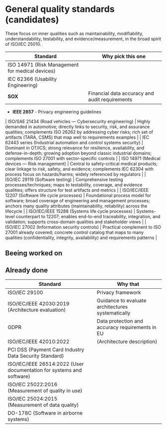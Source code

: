 # General quality standards (candidates)

These focus on inner qualities such as maintainability, modifiability, understandability, testability, and evidence/measurement, in the broad spirit of ISO/IEC 25010.

| Standard | Why pick this one |
|---|---|
| ISO 14971 (Risk Management for medical devices) | | 
| IEC 62366 (Usability Engineering) | |
| **SOX** | Financial data accuracy and audit requirements|
- **IEEE 2857** - Privacy engineering guidelines


| ISO/SAE 21434 (Road vehicles — Cybersecurity engineering) | Highly demanded in automotive; directly links to security, risk, and assurance qualities; complements ISO 26262 by addressing cyber risks; rich set of artifacts (TARA, CSMS) that map well to requirements examples |
| IEC 62443 series (Industrial automation and control systems security) | Dominant in OT/ICS; strong relevance for resilience, availability, and defense-in-depth; growing adoption beyond classic industrial domains; complements ISO 27001 with sector-specific controls |
| ISO 14971 (Medical devices — Risk management) | Central to safety-critical medical products; clear linkage to risk, safety, and evidence; complements IEC 62304 with process focus on hazards/harms; widely referenced by regulators |
| ISO/IEC 29119 (Software testing) | Comprehensive testing processes/techniques; maps to testability, coverage, and evidence qualities; offers structure for test artifacts and metrics |
| ISO/IEC/IEEE 12207 (Software life cycle processes) | Foundational process model for software; broad coverage of engineering and management processes; anchors many quality attributes (maintainability, reliability) across the lifecycle |
| ISO/IEC/IEEE 15288 (Systems life cycle processes) | Systems-level counterpart to 12207; enables end-to-end traceability, integration, and validation; supports cross-domain qualities and stakeholder views |
| ISO/IEC 27002 (Information security controls) | Practical complement to ISO 27001 already covered; concrete control catalog that maps to many qualities (confidentiality, integrity, availability) and requirements patterns |

## Beeing worked on


## Already done

|Standard|Why that|
|---|---|
| ISO/IEC 29100 | Privacy framework |
| ISO/IEC/IEEE 42030:2019 (Architecture evaluation) | Guidance to evaluate architectures systematically|
| GDPR | Data protection and accuracy requirements in EU |
| ISO/IEC/IEEE 42010:2022 | (Architecture description) |
| PCI DSS (Payment Card Industry Data Security Standard) | |
| ISO/IEC/IEEE 26514:2022 (User documentation for systems and software) |  |
| ISO/IEC 25022:2016 (Measurement of quality in use) | |
| ISO/IEC 25024:2015 (Measurement of data quality) |  |
| DO-178C (Software in airborne systems) |  |